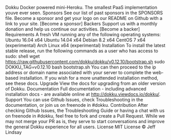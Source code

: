 Dokku Docker powered mini-Heroku. The smallest PaaS implementation youve ever seen. Sponsors See our list of past sponsors in the SPONSORS file. Become a sponsor and get your logo on our README on Github with a link to your site. [Become a sponsor] Backers Support us with a monthly donation and help us continue our activities. [Become a backer] Requirements A fresh VM running any of the following operating systems: Ubuntu 16.04 x64 Ubuntu 14.04 x64 Debian 8.2 x64 CentOS 7 x64 (experimental) Arch Linux x64 (experimental) Installation To install the latest stable release, run the following commands as a user who has access to sudo: shell wget https://raw.githubusercontent.com/dokku/dokku/v0.12.10/bootstrap.sh sudo DOKKU_TAG=v0.12.10 bash bootstrap.sh You can then proceed to the ip address or domain name associated with your server to complete the web-based installation. If you wish for a more unattended installation method, see these docs. Upgrade View the docs for upgrading from an older version of Dokku. Documentation Full documentation - including advanced installation docs - are available online at http://dokku.viewdocs.io/dokku/. Support You can use Github Issues, check Troubleshooting in the documentation, or join us on freenode in #dokku. Contribution After checking Github Issues, the Troubleshooting Guide or having a chat with us on freenode in #dokku, feel free to fork and create a Pull Request. While we may not merge your PR as is, they serve to start conversations and improve the general Dokku experience for all users. License MIT License © Jeff Lindsay